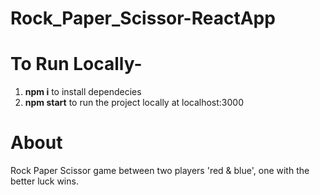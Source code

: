 # Rock_Paper_Scissor-ReactApp
# To Run Locally-
1) **npm i** to install dependecies
2) **npm start** to run the project locally at localhost:3000
# About
Rock Paper Scissor game between two players 'red & blue', one with the better luck wins.
